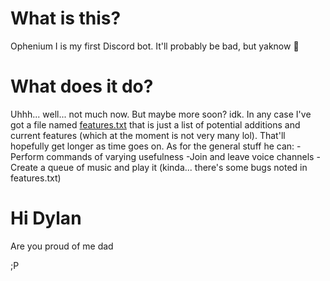 # What is this?
  Ophenium I is my first Discord bot. It'll probably be bad, but yaknow :shrug:

# What does it do?
  Uhhh... well... not much now. But maybe more soon? idk. In any case I've got a file named [features.txt](https://github.com/tmorgan181/ophenium1/blob/master/features.txt) that is just a list of potential additions and current features (which at the moment is not very many lol). That'll hopefully get longer as time goes on. As for the general stuff he can:
    -Perform commands of varying usefulness
    -Join and leave voice channels
    -Create a queue of music and play it (kinda... there's some bugs noted in features.txt)

# Hi Dylan
  Are you proud of me dad

  ;P
